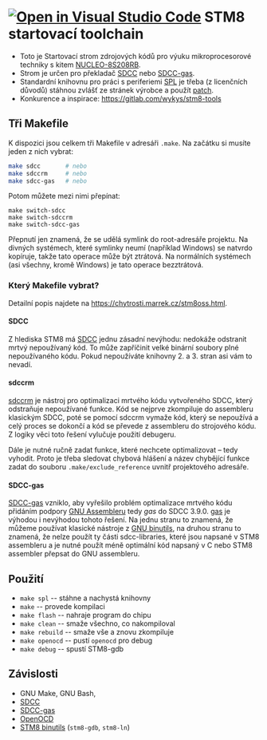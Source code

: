 [![Open in Visual Studio Code](https://classroom.github.com/assets/open-in-vscode-c66648af7eb3fe8bc4f294546bfd86ef473780cde1dea487d3c4ff354943c9ae.svg)](https://classroom.github.com/online_ide?assignment_repo_id=7730006&assignment_repo_type=AssignmentRepo)
STM8 startovací toolchain
==============================

* Toto je Startovací strom zdrojových kódů pro výuku mikroprocesorové techniky s kitem
  [NUCLEO-8S208RB](https://www.st.com/en/evaluation-tools/nucleo-8s208rb.html).
* Strom je určen pro překladač [SDCC](http://sdcc.sourceforge.net/) nebo 
  [SDCC-gas](https://github.com/XaviDCR92/sdcc-gas).
* Standardní knihovnu pro práci s periferiemi 
  [SPL](https://www.st.com/content/st_com/en/products/embedded-software/mcu-mpu-embedded-software/stm8-embedded-software/stsw-stm8069.html)
  je třeba (z licenčních důvodů) stáhnou zvlášť ze stránek výrobce a použít
  [patch](https://github.com/gicking/STM8-SPL_SDCC_patch).
* Konkurence a inspirace: <https://gitlab.com/wykys/stm8-tools>

Tři Makefile
---------------

K dispozici jsou celkem tři Makefile v adresáři `.make`. Na začátku si musíte
jeden z nich vybrat:

```bash
make sdcc       # nebo
make sdccrm     # nebo
make sdcc-gas   # nebo
```

Potom můžete mezi nimi přepínat:

    make switch-sdcc
    make switch-sdccrm
    make switch-sdcc-gas

Přepnutí jen znamená, že se udělá symlink do root-adresáře projektu. Na divných
systémech, které symlinky neumí (například Windows) se natvrdo kopíruje, takže
tato operace může být ztrátová. Na normálních systémech (asi všechny, kromě
Windows) je tato operace bezztrátová.


### Který Makefile vybrat?

Detailní popis najdete na <https://chytrosti.marrek.cz/stm8oss.html>.

#### SDCC

Z hlediska STM8 má [SDCC](http://sdcc.sourceforge.net/) jednu zásadní nevýhodu:
nedokáže odstranit mrtvý nepoužívaný kód. To může zapříčinit velké binární soubory plné
nepoužívaného kódu. Pokud nepoužíváte knihovny 2. a 3. stran asi vám to nevadí.

#### sdccrm

[sdccrm](https://github.com/XaviDCR92/sdccrm) je nástroj pro optimalizaci
mrtvého kódu vytvořeného SDCC, který odstraňuje nepoužívané funkce. Kód se
nejprve zkompiluje do assembleru klasickým SDCC, poté se pomocí sdccrm vymaže
kód, který se nepoužívá a celý proces se dokončí a kód se převede z assembleru
do strojového kódu. Z logiky věci toto řešení vylučuje použití debugeru.

Dále je nutné ručně zadat funkce, které nechcete optimalizovat – tedy
vyhodit. Proto je třeba sledovat chybová hlášení a název chybějící funkce zadat
do souboru `.make/exclude_reference` uvnitř projektového adresáře.

#### SDCC-gas

[SDCC-gas](https://github.com/XaviDCR92/sdcc-gas) vzniklo, aby vyřešilo problém
optimalizace mrtvého kódu přidáním podpory [GNU
Assembleru](https://cs.wikipedia.org/wiki/GNU_Assembler) tedy *gas* do SDCC
3.9.0. [gas](https://codedocs.org/what-is/gnu-assembler) je výhodou i nevýhodou
tohoto řešení. Na jednu stranu to znamená, že můžeme používat klasické nástroje
z [GNU binutils](https://cs.wikipedia.org/wiki/GNU_binutils), na druhou stranu
to znamená, že nelze použít ty části sdcc-libraries, které jsou napsané v STM8
assembleru a je nutné použít méně optimální kód napsaný v C nebo STM8 assembler
přepsat do GNU assembleru.


Použití
--------------

* `make spl` -- stáhne a nachystá knihovny
* `make` -- provede kompilaci
* `make flash` -- nahraje program do chipu
* `make clean` -- smaže všechno, co nakompiloval
* `make rebuild` -- smaže vše a znovu zkompiluje
* `make openocd` -- pustí `openocd` pro debug
* `make debug` -- spustí STM8-gdb


Závislosti
---------------

* GNU Make, GNU Bash, 
* [SDCC](http://sdcc.sourceforge.net/)
* [SDCC-gas](https://github.com/XaviDCR92/sdcc-gas)
* [OpenOCD](https://openocd.org/)
* [STM8 binutils](https://stm8-binutils-gdb.sourceforge.io) (`stm8-gdb`, `stm8-ln`)
